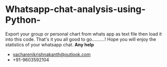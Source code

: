 # Whatsapp-chat-analysis-using-Python-
Export your group or personal chart from whats app as text file then load it into this code.
That's it you all good to go..........!
Hope you will enjoy the statistics of your whatsapp chat.
**Any help**
* yacharenikrishnakanth@outlook.com
* +91-9603592104
